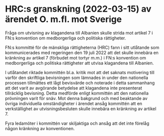 # HRC:s granskning (2022-03-15) av ärendet O. m.fl. mot Sverige

Fråga om utvisning av klagandena till Albanien skulle strida mot artikel 7 i FN:s konvention om medborgerliga och politiska rättigheter.


FN:s kommitté för de mänskliga rättigheterna (HRC) fann i sitt utlåtande som kommunicerades med regeringen den 19 juli 2022 att det skulle innebära en kränkning av artikel 7 (förbudet mot tortyr m.m.) i FN:s konvention om medborgerliga och politiska rättigheter att utvisa klagandena till Albanien.

I utlåtandet riktade kommittén bl.a. kritik mot att det saknats motivering till varför den skriftliga bevisningen som lämnades in under den nationella processen tillmättes ett lågt bevisvärde och noterade i detta sammanhang att det varit av avgörande betydelse att klagandena inte presenterat tillräcklig bevisning. Detta medförde enligt kommittén att den nationella prövningen varit för snäv. Mot denna bakgrund och med beaktande av övriga individuella omständigheter i ärendet ansåg kommittén att en verkställighet av utvisningsbesluten skulle innebära en kränkning av artikel 7\.

Fyra ledamöter i kommittén var skiljaktiga och ansåg att det inte förelåg någon kränkning av konventionen.
